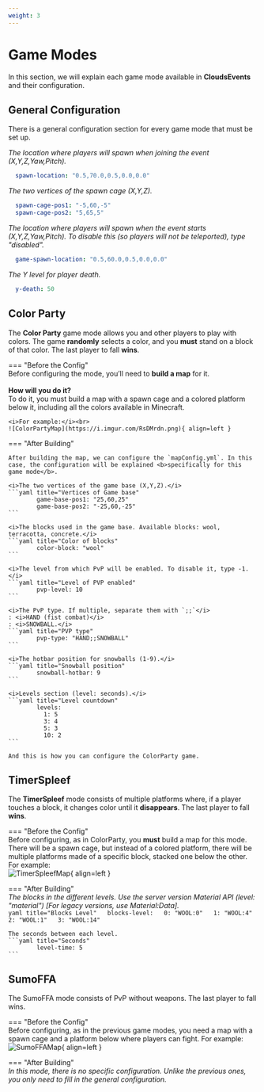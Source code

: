```yaml
---  
weight: 3  
---  
```


# Game Modes

In this section, we will explain each game mode available in <b>CloudsEvents</b> and their configuration.  

## General Configuration
There is a general configuration section for every game mode that must be set up.

<i>The location where players will spawn when joining the event (X,Y,Z,Yaw,Pitch).</i>  
```yaml title="Coordinates"  
  spawn-location: "0.5,70.0,0.5,0.0,0.0"  
```
<i>The two vertices of the spawn cage (X,Y,Z).</i>  
```yaml title="Cage Coordinates"  
  spawn-cage-pos1: "-5,60,-5"  
  spawn-cage-pos2: "5,65,5"  
```  

<i>The location where players will spawn when the event starts (X,Y,Z,Yaw,Pitch). To disable this (so players will not be teleported), type "disabled".</i> 
```yaml title="Game Spawn"  
  game-spawn-location: "0.5,60.0,0.5,0.0,0.0"  
```  

<i>The Y level for player death.</i>  
```yaml title="Player Death"  
  y-death: 50  
```  

## Color Party 

The <b>Color Party</b> game mode allows you and other players to play with colors. The game <b>randomly</b> selects a color, and you <b>must</b> stand on a block of that color. The last player to fall <b>wins</b>.  

=== "Before the Config"  
    Before configuring the mode, you’ll need to <b>build a map</b> for it.<br><br> 
    <b>How will you do it?</b><br> 
    To do it, you must build a map with a spawn cage and a colored platform below it, including all the colors available in Minecraft.<br>
    
    <i>For example:</i><br> 
    ![ColorPartyMap](https://i.imgur.com/RsDMrdn.png){ align=left }  

=== "After Building"  

    After building the map, we can configure the `mapConfig.yml`. In this case, the configuration will be explained <b>specifically for this game mode</b>.  

    <i>The two vertices of the game base (X,Y,Z).</i>  
    ```yaml title="Vertices of Game base"  
            game-base-pos1: "25,60,25"  
            game-base-pos2: "-25,60,-25"  
    ```  

    <i>The blocks used in the game base. Available blocks: wool, terracotta, concrete.</i>  
    ```yaml title="Color of blocks"  
            color-block: "wool"  
    ```  

    <i>The level from which PvP will be enabled. To disable it, type -1.</i>  
    ```yaml title="Level of PVP enabled"  
            pvp-level: 10  
    ```  

    <i>The PvP type. If multiple, separate them with `;;`</i>  
    : <i>HAND (fist combat)</i>
    : <i>SNOWBALL.</i>  
    ```yaml title="PVP type"  
            pvp-type: "HAND;;SNOWBALL"  
    ```  

    <i>The hotbar position for snowballs (1-9).</i> 
    ```yaml title="Snowball position"  
            snowball-hotbar: 9  
    ```  

    <i>Levels section (level: seconds).</i>  
    ```yaml title="Level countdown"  
            levels:  
              1: 5  
              3: 4  
              5: 3  
              10: 2  
    ```  

    And this is how you can configure the ColorParty game.  

## TimerSpleef  
The <b>TimerSpleef</b> mode consists of multiple platforms where, if a player touches a block, it changes color until it <b>disappears</b>. The last player to fall <b>wins</b>.  

=== "Before the Config"  
    Before configuring, as in ColorParty, you <b>must</b> build a map for this mode. There will be a spawn cage, but instead of a colored platform, there will be multiple platforms made of a specific block, stacked one below the other. For example:  
    ![TimerSpleefMap](https://i.imgur.com/rryGfk5.png){ align=left }  

=== "After Building"  
    <i>The blocks in the different levels. Use the server version Material API (level: "material") [For legacy versions, use Material:Data].</i>  
    ```yaml title="Blocks Level"  
            blocks-level:  
            0: "WOOL:0"  
            1: "WOOL:4"  
            2: "WOOL:1"  
            3: "WOOL:14"  
    ```  

    The seconds between each level.  
    ```yaml title="Seconds"  
            level-time: 5  
    ```  

## SumoFFA  
The SumoFFA mode consists of PvP without weapons. The last player to fall wins.  

=== "Before the Config"  
    Before configuring, as in the previous game modes, you need a map with a spawn cage and a platform below where players can fight. For example:  
    ![SumoFFAMap](https://i.imgur.com/WSsb7WU.png){ align=left }  

=== "After Building"  
    <i>In this mode, there is no specific configuration. Unlike the previous ones, you only need to fill in the general configuration.</i>